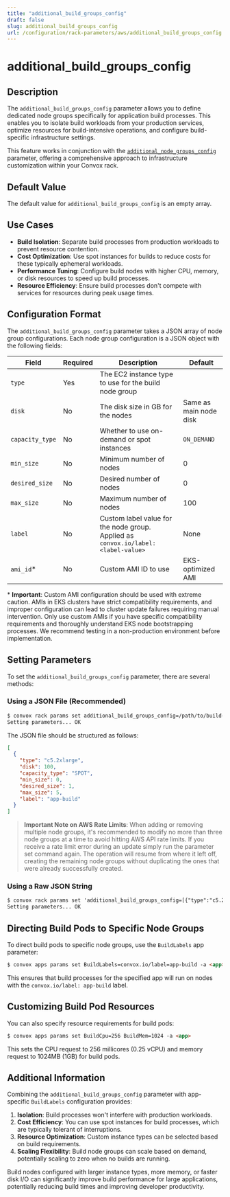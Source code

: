```yaml
---
title: "additional_build_groups_config"
draft: false
slug: additional_build_groups_config
url: /configuration/rack-parameters/aws/additional_build_groups_config
---
```


# additional_build_groups_config

## Description
The `additional_build_groups_config` parameter allows you to define dedicated node groups specifically for application build processes. This enables you to isolate build workloads from your production services, optimize resources for build-intensive operations, and configure build-specific infrastructure settings.

This feature works in conjunction with the [`additional_node_groups_config`](/configuration/rack-parameters/aws/additional_node_groups_config) parameter, offering a comprehensive approach to infrastructure customization within your Convox rack.

## Default Value
The default value for `additional_build_groups_config` is an empty array.

## Use Cases
- **Build Isolation**: Separate build processes from production workloads to prevent resource contention.
- **Cost Optimization**: Use spot instances for builds to reduce costs for these typically ephemeral workloads.
- **Performance Tuning**: Configure build nodes with higher CPU, memory, or disk resources to speed up build processes.
- **Resource Efficiency**: Ensure build processes don't compete with services for resources during peak usage times.

## Configuration Format
The `additional_build_groups_config` parameter takes a JSON array of node group configurations. Each node group configuration is a JSON object with the following fields:

| Field | Required | Description | Default |
|-------|----------|-------------|---------|
| `type` | Yes | The EC2 instance type to use for the build node group |  |
| `disk` | No | The disk size in GB for the nodes | Same as main node disk |
| `capacity_type` | No | Whether to use on-demand or spot instances | `ON_DEMAND` |
| `min_size` | No | Minimum number of nodes | 0 |
| `desired_size` | No | Desired number of nodes | 0 |
| `max_size` | No | Maximum number of nodes | 100 |
| `label` | No | Custom label value for the node group. Applied as `convox.io/label: <label-value>` | None |
| `ami_id`* | No | Custom AMI ID to use | EKS-optimized AMI |

\* **Important**: Custom AMI configuration should be used with extreme caution. AMIs in EKS clusters have strict compatibility requirements, and improper configuration can lead to cluster update failures requiring manual intervention. Only use custom AMIs if you have specific compatibility requirements and thoroughly understand EKS node bootstrapping processes. We recommend testing in a non-production environment before implementation.

## Setting Parameters
To set the `additional_build_groups_config` parameter, there are several methods:

### Using a JSON File (Recommended)
```html
$ convox rack params set additional_build_groups_config=/path/to/build-config.json -r rackName
Setting parameters... OK
```

The JSON file should be structured as follows:
```json
[
  {
    "type": "c5.2xlarge",
    "disk": 100,
    "capacity_type": "SPOT",
    "min_size": 0,
    "desired_size": 1,
    "max_size": 5,
    "label": "app-build"
  }
]
```

> **Important Note on AWS Rate Limits**: When adding or removing multiple node groups, it's recommended to modify no more than three node groups at a time to avoid hitting AWS API rate limits. If you receive a rate limit error during an update simply run the parameter set command again. The operation will resume from where it left off, creating the remaining node groups without duplicating the ones that were already successfully created.

### Using a Raw JSON String
```html
$ convox rack params set 'additional_build_groups_config=[{"type":"c5.2xlarge","disk":100,"capacity_type":"SPOT","min_size":0,"desired_size":1,"max_size":5,"label":"app-build"}]' -r rackName
Setting parameters... OK
```

## Directing Build Pods to Specific Node Groups
To direct build pods to specific node groups, use the `BuildLabels` app parameter:

```html
$ convox apps params set BuildLabels=convox.io/label=app-build -a <app>
```

This ensures that build processes for the specified app will run on nodes with the `convox.io/label: app-build` label.

## Customizing Build Pod Resources
You can also specify resource requirements for build pods:

```html
$ convox apps params set BuildCpu=256 BuildMem=1024 -a <app>
```

This sets the CPU request to 256 millicores (0.25 vCPU) and memory request to 1024MB (1GB) for build pods.

## Additional Information
Combining the `additional_build_groups_config` parameter with app-specific `BuildLabels` configuration provides:

1. **Isolation**: Build processes won't interfere with production workloads.
2. **Cost Efficiency**: You can use spot instances for build processes, which are typically tolerant of interruptions.
3. **Resource Optimization**: Custom instance types can be selected based on build requirements.
4. **Scaling Flexibility**: Build node groups can scale based on demand, potentially scaling to zero when no builds are running.

Build nodes configured with larger instance types, more memory, or faster disk I/O can significantly improve build performance for large applications, potentially reducing build times and improving developer productivity.
